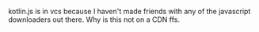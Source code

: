 kotlin.js is in vcs because I haven't made friends with any of the javascript downloaders out there.
Why is this not on a CDN ffs.
